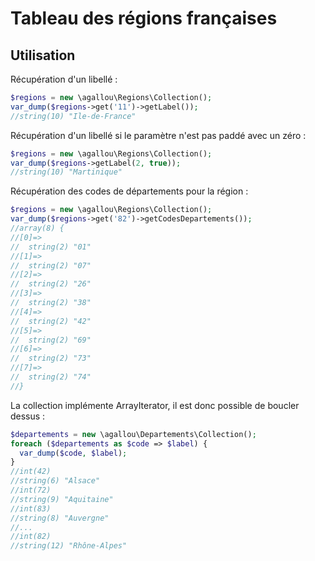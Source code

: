 Tableau des régions françaises
==============================

Utilisation
-----------

Récupération d'un libellé :

```php
$regions = new \agallou\Regions\Collection();
var_dump($regions->get('11')->getLabel());
//string(10) "Ile-de-France"
```

Récupération d'un libellé si le paramètre n'est pas paddé avec un zéro :

```php
$regions = new \agallou\Regions\Collection();
var_dump($regions->getLabel(2, true));
//string(10) "Martinique"
```

Récupération des codes de départements pour la région :

```php
$regions = new \agallou\Regions\Collection();
var_dump($regions->get('82')->getCodesDepartements());
//array(8) {
//[0]=>
//  string(2) "01"
//[1]=>
//  string(2) "07"
//[2]=>
//  string(2) "26"
//[3]=>
//  string(2) "38"
//[4]=>
//  string(2) "42"
//[5]=>
//  string(2) "69"
//[6]=>
//  string(2) "73"
//[7]=>
//  string(2) "74"
//}
```

La collection implémente ArrayIterator, il est donc possible de boucler dessus :

```php
$departements = new \agallou\Departements\Collection();
foreach ($departements as $code => $label) {
  var_dump($code, $label);
}
//int(42)
//string(6) "Alsace"
//int(72)
//string(9) "Aquitaine"
//int(83)
//string(8) "Auvergne"
//...
//int(82)
//string(12) "Rhône-Alpes"
```
